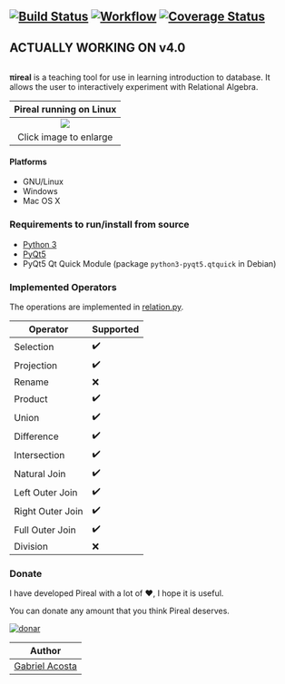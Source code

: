 [![Build Status](https://travis-ci.org/centaurialpha/pireal.svg?branch=develop)](https://travis-ci.org/centaurialpha/pireal)
[![Workflow](https://github.com/centaurialpha/pireal/workflows/Main%20Workflow/badge.svg)](https://github.com/centaurialpha/pireal)
[![Coverage Status](https://coveralls.io/repos/github/centaurialpha/pireal/badge.svg?branch=develop)](https://coveralls.io/github/centaurialpha/pireal?branch=develop)
---

## ACTUALLY WORKING ON v4.0
<p align="center">
  <img pireal="https://github.com/centaurialpha/pireal/blob/master/pireal/gui/qml/pireal_logo.png?raw=true" >
<p>

**πireal** is a teaching tool for use in learning introduction to database. It allows the user to interactively experiment with Relational Algebra.


| Pireal running on Linux |
|:--------:|
| ![](https://github.com/centaurialpha/pireal/blob/gh-pages/pireal.png)
| Click image to enlarge |

#### Platforms
- GNU/Linux
- Windows
- Mac OS X

### Requirements to run/install from source
- [Python 3](http://python.org/)
- [PyQt5](http://www.riverbankcomputing.co.uk/software/pyqt/intro)
- PyQt5 Qt Quick Module (package `python3-pyqt5.qtquick` in Debian)

### Implemented Operators
The operations are implemented in [relation.py](https://github.com/centaurialpha/pireal/blob/master/pireal/core/relation.py).

|Operator|Supported|
|--------|---------|
| Selection | :heavy_check_mark: |
| Projection | :heavy_check_mark: |
| Rename | :x: |
| Product | :heavy_check_mark: |
| Union | :heavy_check_mark: |
| Difference | :heavy_check_mark: |
| Intersection | :heavy_check_mark: |
| Natural Join | :heavy_check_mark: |
| Left Outer Join | :heavy_check_mark: |
| Right Outer Join | :heavy_check_mark: |
| Full Outer Join | :heavy_check_mark: |
| Division | :x: |

### Donate

I have developed Pireal with a lot of :heart:, I hope it is useful.

You can donate any amount that you think Pireal deserves.

[![donar](https://www.paypalobjects.com/es_XC/AR/i/btn/btn_donateCC_LG.gif)](https://www.paypal.com/cgi-bin/webscr?cmd=_s-xclick&hosted_button_id=29STPF8BWWUTY)

|  Author |
|---|
| [Gabriel Acosta](https://centaurialpha.github.io)  |
